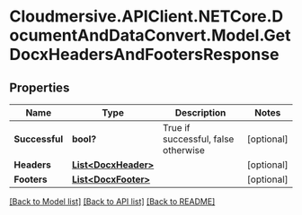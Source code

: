 # Cloudmersive.APIClient.NETCore.DocumentAndDataConvert.Model.GetDocxHeadersAndFootersResponse
## Properties

Name | Type | Description | Notes
------------ | ------------- | ------------- | -------------
**Successful** | **bool?** | True if successful, false otherwise | [optional] 
**Headers** | [**List&lt;DocxHeader&gt;**](DocxHeader.md) |  | [optional] 
**Footers** | [**List&lt;DocxFooter&gt;**](DocxFooter.md) |  | [optional] 

[[Back to Model list]](../README.md#documentation-for-models) [[Back to API list]](../README.md#documentation-for-api-endpoints) [[Back to README]](../README.md)

